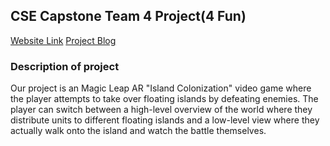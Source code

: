 ## CSE Capstone Team 4 Project(4 Fun) 

[Website Link](https://cse-vr-capstone-team-4.github.io/4-Fun/)
[Project Blog](https://cse-vr-capstone-team-4.github.io/Island-Warfare/)

### Description of project

Our project is an Magic Leap AR "Island Colonization" video game where the player attempts to take over floating islands by defeating enemies. The player can switch between a high-level overview of the world where they distribute units to different floating islands and a low-level view where they actually walk onto the island and watch the battle themselves.

